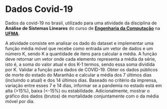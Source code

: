 # Dados Covid-19

Dados da covid-19 no brasil, utilizado para uma atividade da disciplina de **Análise de Sistemas Lineares** do curso de **[Engenharia da Computação](http://www.ecp.ufma.br/)** 
na **[UFMA](https://portalpadrao.ufma.br/site)**. 

A atividade consiste em analisar os dado do dataset e implementar uma função média móvel que recebe como entrada um vetor de dados e um número K, sendo K a quantidade de itens para
calcular a média. A função deve retornar um vetor onde cada elemento representa a média da série, isto é, a soma do valor atual e dos K-1 termos, sendo essa soma dividida por K. 
Validar a função para dados de COVID-19. Obter os dados públicos de morte do estado do Maranhão e calcular a média dos 7 últimos dias (incluindo o atual) e dos 14 últimos dias. 
Baseado no critério da imprensa, variação entre esses 7 e 14 dias, informar se a pandemia no estado está em alta (>15%), baixa (<-15%) ou estabilidade. 
Adicionalmente, mostrar o gráfico dos dados (brutos) de mortalidade conjuntamente com o da média móvel por dia.

